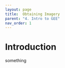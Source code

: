 ```yaml
---
layout: page
title:  Obtaining Imagery
parent: "4. Intro to GEE"
nav_order: 1
---
```


# Introduction

something